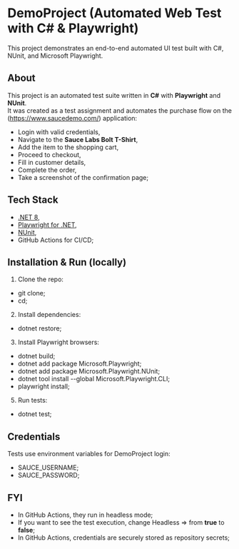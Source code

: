 # DemoProject (Automated Web Test with C# & Playwright)

This project demonstrates an end-to-end automated UI test built with C#, NUnit, and Microsoft Playwright.

## About
This project is an automated test suite written in **C#** with **Playwright** and **NUnit**.  
It was created as a test assignment and automates the purchase flow on the (https://www.saucedemo.com/) application:
- Login with valid credentials,
- Navigate to the **Sauce Labs Bolt T-Shirt**,
- Add the item to the shopping cart,
- Proceed to checkout,
- Fill in customer details,
- Complete the order,
- Take a screenshot of the confirmation page;
## Tech Stack
- [.NET 8](https://dotnet.microsoft.com/),
- [Playwright for .NET](https://playwright.dev/dotnet/docs/intro),
- [NUnit](https://nunit.org/),
- GitHub Actions for CI/CD;
## Installation & Run (locally)
1. Clone the repo:
- git clone;
- cd;
2. Install dependencies:
- dotnet restore;
3. Install Playwright browsers:
- dotnet build;
- dotnet add package Microsoft.Playwright;
- dotnet add package Microsoft.Playwright.NUnit;
- dotnet tool install --global Microsoft.Playwright.CLI;
- playwright install;
5. Run tests:
- dotnet test;
## Credentials
Tests use environment variables for DemoProject login:
- SAUCE_USERNAME;
- SAUCE_PASSWORD;
## FYI
- In GitHub Actions, they run in headless mode;
- If you want to see the test execution, change Headless => from **true** to **false**;
- In GitHub Actions, credentials are securely stored as repository secrets;
